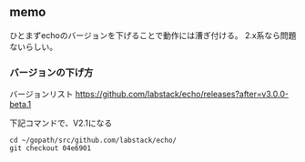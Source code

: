 ## memo
ひとまずechoのバージョンを下げることで動作には漕ぎ付ける。
2.x系なら問題ないらしい。

### バージョンの下げ方
バージョンリスト
https://github.com/labstack/echo/releases?after=v3.0.0-beta.1

下記コマンドで、V2.1になる

```
cd ~/gopath/src/github.com/labstack/echo/
git checkout 04e6901
```
